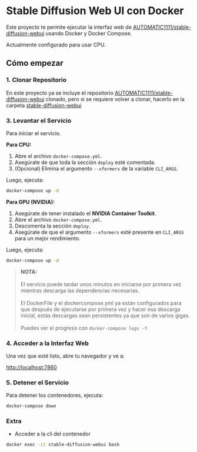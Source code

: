 # Stable Diffusion Web UI con Docker

Este proyecto te permite ejecutar la interfaz web de [AUTOMATIC1111/stable-diffusion-webui](https://github.com/AUTOMATIC1111/stable-diffusion-webui) usando Docker y Docker Compose.

Actualmente configurado para usar CPU.

## Cómo empezar

### 1. Clonar Repositorio

En este proyecto ya se incluye el repositorio [AUTOMATIC1111/stable-diffusion-webui](https://github.com/AUTOMATIC1111/stable-diffusion-webui) clonado, pero si se requiere volver a clonar, hacerlo en la carpeta [stable-diffusion-webui](stable-diffusion-webui)


### 3. Levantar el Servicio

Para iniciar el servicio.

**Para CPU:**

1.  Abre el archivo `docker-compose.yml`.
2.  Asegúrate de que toda la sección `deploy` esté comentada.
3.  (Opcional) Elimina el argumento `--xformers` de la variable `CLI_ARGS`.

Luego, ejecuta:
```bash
docker-compose up -d
```

**Para GPU (NVIDIA):**

1.  Asegúrate de tener instalado el **NVIDIA Container Toolkit**.
2.  Abre el archivo `docker-compose.yml`.
3.  Descomenta la sección `deploy`.
4.  Asegúrate de que el argumento `--xformers` esté presente en `CLI_ARGS` para un mejor rendimiento.

Luego, ejecuta:
```bash
docker-compose up -d
```

>**NOTA:**
<br><br>El servicio puede tardar unos minutos en iniciarse por primera vez mientras descarga las dependencias necesarias.
<br><br>El DockerFile y el dockercompose.yml ya están configurados para que después de ejecutarse por primera vez y hacer esa descarga inicial, estás descargas sean persistentes ya que son de varios gigas.
<br><br>Puedes ver el progreso con `docker-compose logs -f`.

### 4. Acceder a la Interfaz Web

Una vez que esté listo, abre tu navegador y ve a:

[http://localhost:7860](http://localhost:7860)

### 5. Detener el Servicio

Para detener los contenedores, ejecuta:

```bash
docker-compose down
```


### Extra

- Acceder a la cli del contenedor

``` sh
docker exec -it stable-diffusion-webui bash
```